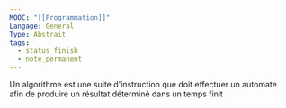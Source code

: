 ```yaml
---
MOOC: "[[Programmation]]"
Langage: General
Type: Abstrait
tags:
  - status_finish
  - note_permanent
---
```

Un algorithme est une suite d'instruction que doit effectuer un automate afin de produire un résultat déterminé dans un temps finit